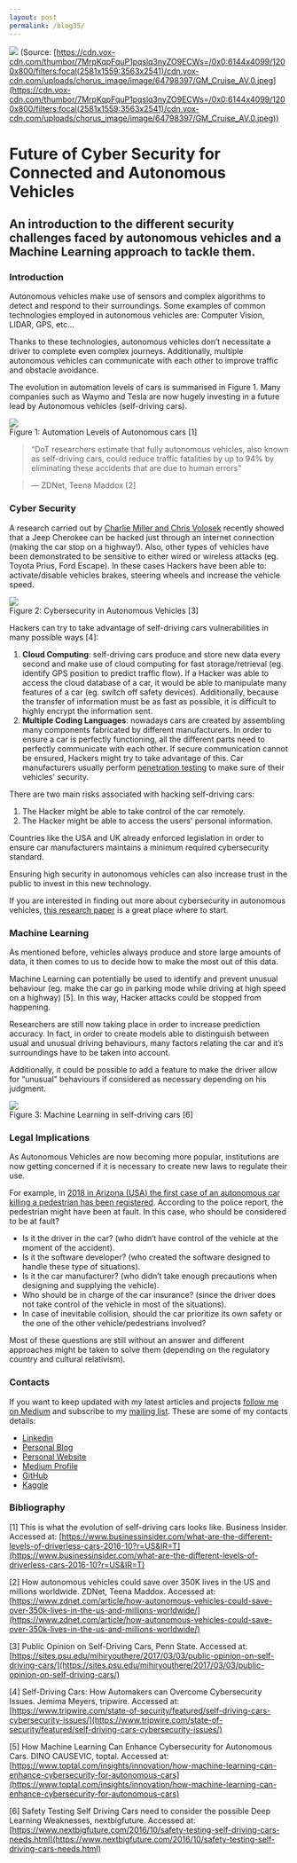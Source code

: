 ```yaml
---
layout: post
permalink: /blog35/
---
```


![](https://cdn-images-1.medium.com/max/2600/1*EWmVo5PD97pIp2VcNJBWLA.jpeg)
<span class="figcaption_hack">(Source:
[https://cdn.vox-cdn.com/thumbor/7MrpKqpFquP1pqslq3nyZO9ECWs=/0x0:6144x4099/1200x800/filters:focal(2581x1559:3563x2541)/cdn.vox-cdn.com/uploads/chorus_image/image/64798397/GM_Cruise_AV.0.jpeg](https://cdn.vox-cdn.com/thumbor/7MrpKqpFquP1pqslq3nyZO9ECWs=/0x0:6144x4099/1200x800/filters:focal(2581x1559:3563x2541)/cdn.vox-cdn.com/uploads/chorus_image/image/64798397/GM_Cruise_AV.0.jpeg))</span>

# Future of Cyber Security for Connected and Autonomous Vehicles

## An introduction to the different security challenges faced by autonomous vehicles and a Machine Learning approach to tackle them.

### Introduction

Autonomous vehicles make use of sensors and complex algorithms to detect and
respond to their surroundings. Some examples of common technologies employed in
autonomous vehicles are: Computer Vision, LIDAR, GPS, etc…

Thanks to these technologies, autonomous vehicles don’t necessitate a driver to
complete even complex journeys. Additionally, multiple autonomous vehicles can
communicate with each other to improve traffic and obstacle avoidance.

The evolution in automation levels of cars is summarised in Figure 1. Many
companies such as Waymo and Tesla are now hugely investing in a future lead by
Autonomous vehicles (self-driving cars).

![](https://cdn-images-1.medium.com/max/2000/1*dGBrOiXsipUOUpvoWgtO5g.png) <br>
<span class="figcaption_hack">Figure 1: Automation Levels of Autonomous cars [1]</span>

> “DoT researchers estimate that fully autonomous vehicles, also known as
> self-driving cars, could reduce traffic fatalities by up to 94% by eliminating
these accidents that are due to human errors”

> — ZDNet, Teena Maddox [2]

### Cyber Security

A research carried out by [Charlie Miller and Chris
Volosek](http://illmatics.com/Remote%20Car%20Hacking.pdf) recently showed that a
Jeep Cherokee can be hacked just through an internet connection (making the car
stop on a highway!). Also, other types of vehicles have been demonstrated to be
sensitive to either wired or wireless attacks (eg. Toyota Prius, Ford Escape).
In these cases Hackers have been able to: activate/disable vehicles brakes,
steering wheels and increase the vehicle speed.

![](https://cdn-images-1.medium.com/max/2000/1*44LoyXan0-n3f_EI6h57-g.png) <br>
<span class="figcaption_hack">Figure 2: Cybersecurity in Autonomous Vehicles [3]</span>

Hackers can try to take advantage of self-driving cars vulnerabilities in many
possible ways [4]:

1.  **Cloud Computing**: self-driving cars produce and store new data every second
and make use of cloud computing for fast storage/retrieval (eg. identify GPS
position to predict traffic flow). If a Hacker was able to access the cloud
database of a car, it would be able to manipulate many features of a car (eg.
switch off safety devices). Additionally, because the transfer of information
must be as fast as possible, it is difficult to highly encrypt the information
sent.
1.  **Multiple Coding Languages**: nowadays cars are created by assembling many
components fabricated by different manufacturers. In order to ensure a car is
perfectly functioning, all the different parts need to perfectly communicate
with each other. If secure communication cannot be ensured, Hackers might try to
take advantage of this. Car manufacturers usually perform [penetration
testing](https://searchsecurity.techtarget.com/definition/penetration-testing)
to make sure of their vehicles' security.

There are two main risks associated with hacking self-driving cars:

1.  The Hacker might be able to take control of the car remotely.
1.  The Hacker might be able to access the users' personal information.

Countries like the USA and UK already enforced legislation in order to ensure
car manufacturers maintains a minimum required cybersecurity standard.

Ensuring high security in autonomous vehicles can also increase trust in the
public to invest in this new technology.

If you are interested in finding out more about cybersecurity in autonomous
vehicles, [this research
paper](https://www.sciencedirect.com/science/article/pii/S096585641830555X) is a
great place where to start.

### Machine Learning

As mentioned before, vehicles always produce and store large amounts of data, it
then comes to us to decide how to make the most out of this data.

Machine Learning can potentially be used to identify and prevent unusual
behaviour (eg. make the car go in parking mode while driving at high speed on a
highway) [5]. In this way, Hacker attacks could be stopped from happening.

Researchers are still now taking place in order to increase prediction accuracy.
In fact, in order to create models able to distinguish between usual and unusual
driving behaviours, many factors relating the car and it’s surroundings have to
be taken into account.

Additionally, it could be possible to add a feature to make the driver allow for
“unusual” behaviours if considered as necessary depending on his judgment.

![](https://cdn-images-1.medium.com/max/2000/1*-N1Q137jGK8lKgPaeUgOFg.png) <br>
<span class="figcaption_hack">Figure 3: Machine Learning in self-driving cars [6]</span>

### Legal Implications

As Autonomous Vehicles are now becoming more popular, institutions are now
getting concerned if it is necessary to create new laws to regulate their use.

For example, in [2018 in Arizona (USA) the first case of an autonomous car
killing a pedestrian has been
registered](https://www.theatlantic.com/technology/archive/2018/03/can-you-sue-a-robocar/556007/).
According to the police report, the pedestrian might have been at fault. In this
case, who should be considered to be at fault?

* Is it the driver in the car? (who didn’t have control of the vehicle at the
moment of the accident).
* Is it the software developer? (who created the software designed to handle these
type of situations).
* Is it the car manufacturer? (who didn’t take enough precautions when designing
and supplying the vehicle).
* Who should be in charge of the car insurance? (since the driver does not take
control of the vehicle in most of the situations).
* In case of inevitable collision, should the car prioritize its own safety or the
one of the other vehicle/pedestrians involved?

Most of these questions are still without an answer and different approaches
might be taken to solve them (depending on the regulatory country and cultural
relativism).

### Contacts

If you want to keep updated with my latest articles and projects [follow me on
Medium](https://medium.com/@pierpaoloippolito28?source=post_page---------------------------)
and subscribe to my [mailing
list](http://eepurl.com/gwO-Dr?source=post_page---------------------------).
These are some of my contacts details:

* [Linkedin](https://uk.linkedin.com/in/pier-paolo-ippolito-202917146?source=post_page---------------------------)
* [Personal
Blog](https://pierpaolo28.github.io/blog/?source=post_page---------------------------)
* [Personal
Website](https://pierpaolo28.github.io/?source=post_page---------------------------)
* [Medium
Profile](https://towardsdatascience.com/@pierpaoloippolito28?source=post_page---------------------------)
* [GitHub](https://github.com/pierpaolo28?source=post_page---------------------------)
* [Kaggle](https://www.kaggle.com/pierpaolo28?source=post_page---------------------------)

### Bibliography

[1] This is what the evolution of self-driving cars looks like. Business
Insider. Accessed at:
[https://www.businessinsider.com/what-are-the-different-levels-of-driverless-cars-2016-10?r=US&IR=T](https://www.businessinsider.com/what-are-the-different-levels-of-driverless-cars-2016-10?r=US&IR=T)

[2] How autonomous vehicles could save over 350K lives in the US and millions
worldwide. ZDNet, Teena Maddox. Accessed at:
[https://www.zdnet.com/article/how-autonomous-vehicles-could-save-over-350k-lives-in-the-us-and-millions-worldwide/](https://www.zdnet.com/article/how-autonomous-vehicles-could-save-over-350k-lives-in-the-us-and-millions-worldwide/)

[3] Public Opinion on Self-Driving Cars, Penn State. Accessed at:
[https://sites.psu.edu/mihiryouthere/2017/03/03/public-opinion-on-self-driving-cars/](https://sites.psu.edu/mihiryouthere/2017/03/03/public-opinion-on-self-driving-cars/)

[4] Self-Driving Cars: How Automakers can Overcome Cybersecurity Issues. Jemima
Meyers, tripwire. Accessed at:
[https://www.tripwire.com/state-of-security/featured/self-driving-cars-cybersecurity-issues/](https://www.tripwire.com/state-of-security/featured/self-driving-cars-cybersecurity-issues/)

[5] How Machine Learning Can Enhance Cybersecurity for Autonomous Cars. DINO
CAUSEVIC, toptal. Accessed at:
[https://www.toptal.com/insights/innovation/how-machine-learning-can-enhance-cybersecurity-for-autonomous-cars](https://www.toptal.com/insights/innovation/how-machine-learning-can-enhance-cybersecurity-for-autonomous-cars)

[6] Safety Testing Self Driving Cars need to consider the possible Deep Learning
Weaknesses, nextbigfuture. Accessed at:
[https://www.nextbigfuture.com/2016/10/safety-testing-self-driving-cars-needs.html](https://www.nextbigfuture.com/2016/10/safety-testing-self-driving-cars-needs.html)
